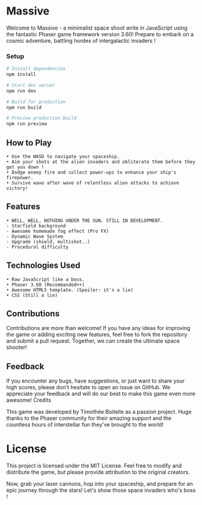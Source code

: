 # Massive

Welcome to Massive - a minimalist space shoot write in JavaScript using the fantastic Phaser game framework version 3.60! Prepare to embark on a cosmic adventure, battling hordes of intergalactic invaders !

### Setup

```bash
# Install dependencies
npm install

# Start dev server
npm run dev

# Build for production
npm run build

# Preview production build
npm run preview
```

## How to Play

    • Use the WASD to navigate your spaceship.
    • Aim your shots at the alien invaders and obliterate them before they get you down !
    • Dodge enemy fire and collect power-ups to enhance your ship's firepower.
    • Survive wave after wave of relentless alien attacks to achieve victory!

## Features

    • WELL, WELL, NOTHING UNDER THE SUN. STILL IN DEVELOPMENT.
    - Starfield background
    - Awesome homemade fog effect (Pro FX)
    - Dynamic Wave System
    - Upgrade (shield, multishot..)
    - Procedural difficulty

## Technologies Used

    • Raw JavaScript like a boss.
    • Phaser 3.60 (Recommanded++)
    • Awesome HTML5 template. (Spoiler: it's a lie)
    • CSS (Still a lie)

## Contributions

Contributions are more than welcome! If you have any ideas for improving the game or adding exciting new features, feel free to fork the repository and submit a pull request. Together, we can create the ultimate space shooter!

## Feedback

If you encounter any bugs, have suggestions, or just want to share your high scores, please don't hesitate to open an issue on GitHub. We appreciate your feedback and will do our best to make this game even more awesome!
Credits

This game was developed by Timothée Boitelle as a passion project. Huge thanks to the Phaser community for their amazing support and the countless hours of interstellar fun they've brought to the world!

# License

This project is licensed under the MIT License. Feel free to modify and distribute the game, but please provide attribution to the original creators.

Now, grab your laser cannons, hop into your spaceship, and prepare for an epic journey through the stars! Let's show those space invaders who's boss !
